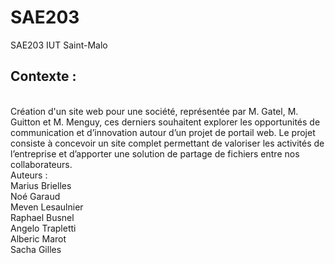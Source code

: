 <h1>SAE203</h1> 
SAE203 IUT Saint-Malo<br>
<h2>Contexte :</h2> 
<br>
Création d'un site web pour une société, représentée par M. Gatel, M. Guitton et M. Menguy, ces derniers souhaitent explorer les opportunités de communication et d’innovation autour d’un projet de portail web. Le projet consiste à concevoir un site complet permettant de valoriser les activités de l’entreprise et d’apporter une solution de partage de fichiers entre nos collaborateurs.
<br>
Auteurs :
<br>
Marius Brielles <br>
Noé Garaud <br>
Meven Lesaulnier <br>
Raphael Busnel <br>
Angelo Trapletti <br>
Alberic Marot <br>
Sacha Gilles <br>
